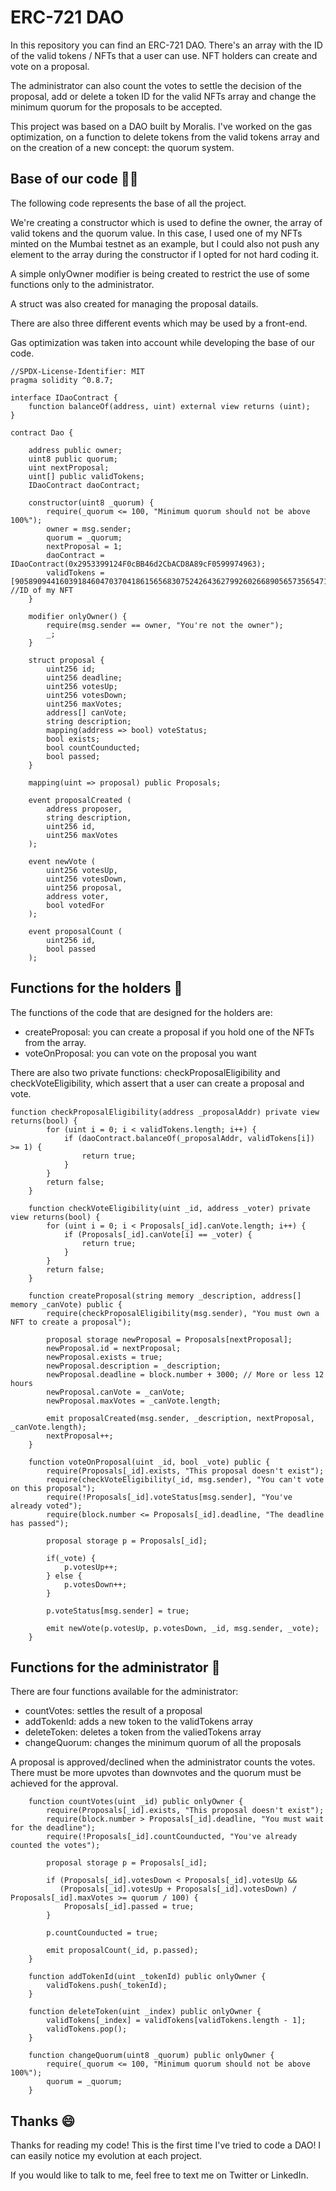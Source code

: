 # ERC-721 DAO

In this repository you can find an ERC-721 DAO. There's an array with the ID of the valid tokens / NFTs that a user can use. NFT holders can create and vote on a proposal.

The administrator can also count the votes to settle the decision of the proposal, add or delete a token ID for the valid NFTs array and change the minimum quorum for the proposals to be accepted.

This project was based on a DAO built by Moralis. I've worked on the gas optimization, on a function to delete tokens from the valid tokens array and on the creation of a new concept: the quorum system.

## Base of our code 👨‍💻

The following code represents the base of all the project.

We're creating a constructor which is used to define the owner, the array of valid tokens and the quorum value. In this case, I used one of my NFTs minted on the Mumbai testnet as an example, but I could also not push any element to the array during the constructor if I opted for not hard coding it.

A simple onlyOwner modifier is being created to restrict the use of some functions only to the administrator.

A struct was also created for managing the proposal datails.

There are also three different events which may be used by a front-end.

Gas optimization was taken into account while developing the base of our code.

```
//SPDX-License-Identifier: MIT
pragma solidity ^0.8.7;

interface IDaoContract {
    function balanceOf(address, uint) external view returns (uint);
}

contract Dao {

    address public owner;
    uint8 public quorum;
    uint nextProposal;
    uint[] public validTokens;
    IDaoContract daoContract;

    constructor(uint8 _quorum) {
        require(_quorum <= 100, "Minimum quorum should not be above 100%");
        owner = msg.sender;
        quorum = _quorum;
        nextProposal = 1;
        daoContract = IDaoContract(0x2953399124F0cBB46d2CbACD8A89cF0599974963);
        validTokens = [90589094416039184604703704186156568307524264362799260266890565735654715555850]; //ID of my NFT
    }

    modifier onlyOwner() {
        require(msg.sender == owner, "You're not the owner");
        _;
    }

    struct proposal {
        uint256 id;
        uint256 deadline;
        uint256 votesUp;
        uint256 votesDown;
        uint256 maxVotes;
        address[] canVote;
        string description;        
        mapping(address => bool) voteStatus;
        bool exists;
        bool countCounducted;
        bool passed;
    }

    mapping(uint => proposal) public Proposals;

    event proposalCreated (
        address proposer,
        string description,
        uint256 id,
        uint256 maxVotes
    );

    event newVote (
        uint256 votesUp,
        uint256 votesDown,
        uint256 proposal,
        address voter,
        bool votedFor
    );

    event proposalCount (
        uint256 id,
        bool passed
    );
```

## Functions for the holders 🏃

The functions of the code that are designed for the holders are:
* createProposal: you can create a proposal if you hold one of the NFTs from the array.
* voteOnProposal: you can vote on the proposal you want

There are also two private functions: checkProposalEligibility and checkVoteEligibility, which assert that a user can create a proposal and vote.

```
function checkProposalEligibility(address _proposalAddr) private view returns(bool) {
        for (uint i = 0; i < validTokens.length; i++) {
            if (daoContract.balanceOf(_proposalAddr, validTokens[i]) >= 1) {
                return true;
            }
        }
        return false;
    }

    function checkVoteEligibility(uint _id, address _voter) private view returns(bool) {
        for (uint i = 0; i < Proposals[_id].canVote.length; i++) {
            if (Proposals[_id].canVote[i] == _voter) {
                return true;
            }
        }
        return false;
    }

    function createProposal(string memory _description, address[] memory _canVote) public {
        require(checkProposalEligibility(msg.sender), "You must own a NFT to create a proposal");

        proposal storage newProposal = Proposals[nextProposal];
        newProposal.id = nextProposal;
        newProposal.exists = true;
        newProposal.description = _description;
        newProposal.deadline = block.number + 3000; // More or less 12 hours
        newProposal.canVote = _canVote;
        newProposal.maxVotes = _canVote.length;

        emit proposalCreated(msg.sender, _description, nextProposal, _canVote.length);
        nextProposal++;
    }

    function voteOnProposal(uint _id, bool _vote) public {
        require(Proposals[_id].exists, "This proposal doesn't exist");
        require(checkVoteEligibility(_id, msg.sender), "You can't vote on this proposal");
        require(!Proposals[_id].voteStatus[msg.sender], "You've already voted");
        require(block.number <= Proposals[_id].deadline, "The deadline has passed");

        proposal storage p = Proposals[_id];

        if(_vote) {
            p.votesUp++;
        } else {
            p.votesDown++;
        }

        p.voteStatus[msg.sender] = true;

        emit newVote(p.votesUp, p.votesDown, _id, msg.sender, _vote);
    }
```

## Functions for the administrator 👑

There are four functions available for the administrator:
* countVotes: settles the result of a proposal
* addTokenId: adds a new token to the validTokens array
* deleteToken: deletes a token from the valiedTokens array
* changeQuorum: changes the minimum quorum of all the proposals

A proposal is approved/declined when the administrator counts the votes. There must be more upvotes than downvotes and the quorum must be achieved for the approval.

```
    function countVotes(uint _id) public onlyOwner {
        require(Proposals[_id].exists, "This proposal doesn't exist");
        require(block.number > Proposals[_id].deadline, "You must wait for the deadline");
        require(!Proposals[_id].countCounducted, "You've already counted the votes");

        proposal storage p = Proposals[_id];

        if (Proposals[_id].votesDown < Proposals[_id].votesUp &&
           (Proposals[_id].votesUp + Proposals[_id].votesDown) / Proposals[_id].maxVotes >= quorum / 100) {
            Proposals[_id].passed = true; 
        }

        p.countCounducted = true;

        emit proposalCount(_id, p.passed);
    }

    function addTokenId(uint _tokenId) public onlyOwner {
        validTokens.push(_tokenId);
    }

    function deleteToken(uint _index) public onlyOwner {
        validTokens[_index] = validTokens[validTokens.length - 1];
        validTokens.pop();
    }

    function changeQuorum(uint8 _quorum) public onlyOwner {
        require(_quorum <= 100, "Minimum quorum should not be above 100%");
        quorum = _quorum;
    }
```

## Thanks 😄

Thanks for reading my code! This is the first time I've tried to code a DAO! I can easily notice my evolution at each project.

If you would like to talk to me, feel free to text me on Twitter or LinkedIn.

